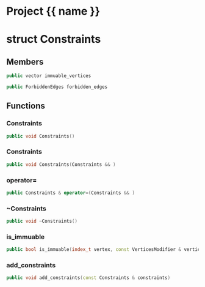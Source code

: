 <script setup>
import {useRoute} from 'vitepress'
const {path} = useRoute()
const tokens = path.split('/')
const words = tokens[2].split('-');
for (let i = 0; i < words.length; i++) {
    words[i] = words[i].charAt(0).toUpperCase() + words[i].slice(1);
    words[i] = words[i].replace('geode', 'Geode')
}
const name = words.join('-');
</script>
# Project {{ name }}

# struct Constraints


## Members

```cpp
public vector immuable_vertices

```

```cpp
public ForbiddenEdges forbidden_edges

```



## Functions

### Constraints

```cpp
public void Constraints()
```


### Constraints

```cpp
public void Constraints(Constraints && )
```


### operator=

```cpp
public Constraints & operator=(Constraints && )
```


### ~Constraints

```cpp
public void ~Constraints()
```


### is_immuable

```cpp
public bool is_immuable(index_t vertex, const VerticesModifier & vertices_modifier)
```


### add_constraints

```cpp
public void add_constraints(const Constraints & constraints)
```




